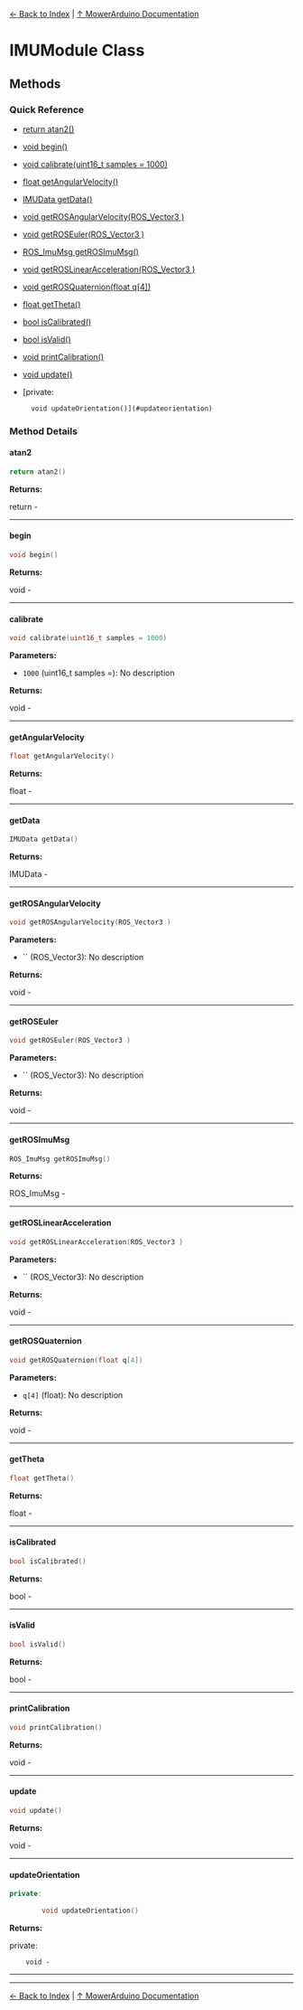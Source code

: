 [← Back to Index](../README.md) | [↑ MowerArduino Documentation](../README.md)

# IMUModule Class

## Methods

### Quick Reference

- [return atan2()](#atan2)
- [void begin()](#begin)
- [void calibrate(uint16_t samples = 1000)](#calibrate)
- [float getAngularVelocity()](#getangularvelocity)
- [IMUData getData()](#getdata)
- [void getROSAngularVelocity(ROS_Vector3 )](#getrosangularvelocity)
- [void getROSEuler(ROS_Vector3 )](#getroseuler)
- [ROS_ImuMsg getROSImuMsg()](#getrosimumsg)
- [void getROSLinearAcceleration(ROS_Vector3 )](#getroslinearacceleration)
- [void getROSQuaternion(float q[4])](#getrosquaternion)
- [float getTheta()](#gettheta)
- [bool isCalibrated()](#iscalibrated)
- [bool isValid()](#isvalid)
- [void printCalibration()](#printcalibration)
- [void update()](#update)
- [private:
        
        void updateOrientation()](#updateorientation)

### Method Details

#### atan2

```cpp
return atan2()
```

**Returns:**

return - 

---

#### begin

```cpp
void begin()
```

**Returns:**

void - 

---

#### calibrate

```cpp
void calibrate(uint16_t samples = 1000)
```

**Parameters:**

- `1000` (uint16_t samples =): No description

**Returns:**

void - 

---

#### getAngularVelocity

```cpp
float getAngularVelocity()
```

**Returns:**

float - 

---

#### getData

```cpp
IMUData getData()
```

**Returns:**

IMUData - 

---

#### getROSAngularVelocity

```cpp
void getROSAngularVelocity(ROS_Vector3 )
```

**Parameters:**

- `` (ROS_Vector3): No description

**Returns:**

void - 

---

#### getROSEuler

```cpp
void getROSEuler(ROS_Vector3 )
```

**Parameters:**

- `` (ROS_Vector3): No description

**Returns:**

void - 

---

#### getROSImuMsg

```cpp
ROS_ImuMsg getROSImuMsg()
```

**Returns:**

ROS_ImuMsg - 

---

#### getROSLinearAcceleration

```cpp
void getROSLinearAcceleration(ROS_Vector3 )
```

**Parameters:**

- `` (ROS_Vector3): No description

**Returns:**

void - 

---

#### getROSQuaternion

```cpp
void getROSQuaternion(float q[4])
```

**Parameters:**

- `q[4]` (float): No description

**Returns:**

void - 

---

#### getTheta

```cpp
float getTheta()
```

**Returns:**

float - 

---

#### isCalibrated

```cpp
bool isCalibrated()
```

**Returns:**

bool - 

---

#### isValid

```cpp
bool isValid()
```

**Returns:**

bool - 

---

#### printCalibration

```cpp
void printCalibration()
```

**Returns:**

void - 

---

#### update

```cpp
void update()
```

**Returns:**

void - 

---

#### updateOrientation

```cpp
private:
        
        void updateOrientation()
```

**Returns:**

private:
        
        void - 

---

---

[← Back to Index](../README.md) | [↑ MowerArduino Documentation](../README.md)
